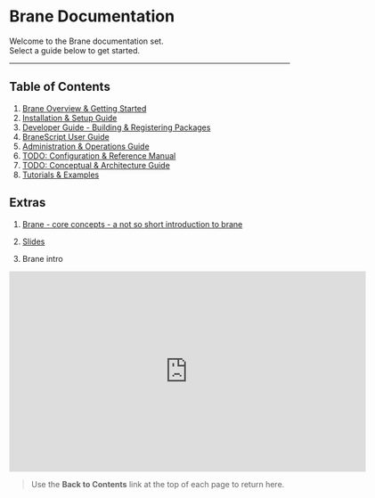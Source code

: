 # Brane Documentation

Welcome to the Brane documentation set.  
Select a guide below to get started.

---

## Table of Contents

1. [Brane Overview & Getting Started](getting-started.md)
2. [Installation & Setup Guide](installation.md)
3. [Developer Guide - Building & Registering Packages](developer-guide.md)
4. [BraneScript User Guide](branescript-guide.md)
5. [Administration & Operations Guide](admin-guide.md)
6. [TODO: Configuration & Reference Manual](reference-manual.md)
7. [TODO: Conceptual & Architecture Guide](architecture.md)
8. [Tutorials & Examples](tutorials.md)

## Extras

1. [Brane - core concepts - a not so short introduction to brane](Brane-101.doc) 
2. [Slides](BRANE.pptx)

3. Brane intro

<iframe 
  width="640" 
  height="360" 
  src="https://www.youtube.com/v=rfSZAmLppRg"
  frameborder="0" 
  allow="accelerometer; autoplay; clipboard-write; encrypted-media; gyroscope; picture-in-picture" 
  allowfullscreen>
</iframe>

> Use the **Back to Contents** link at the top of each page to return here.
